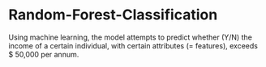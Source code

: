 # Random-Forest-Classification
Using machine learning, the model attempts to predict whether (Y/N) the income of a certain individual, with certain attributes (= features), exceeds $ 50,000 per annum.
